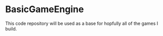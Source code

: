 # BasicGameEngine
This code repository will be used as a base for hopfully all of the games I build.
